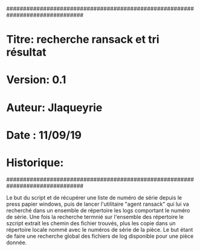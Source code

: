 ###############################################################################
# Titre: recherche ransack et tri résultat
# Version: 0.1
# Auteur: Jlaqueyrie
# Date : 11/09/19
# Historique:
###############################################################################

Le but du script et de récupérer une liste de numéro de série depuis le press papier 
windows, puis de lancer l'utilitaire "agent ransack" qui lui va recherché dans un ensemble de répertoire les 
logs comportant le numéro de série. 
Une fois la recherche termnié sur l'ensemble des répertoire le szcript extrait les chemin des fichier trouvés,
plus les copie dans un répertoire locale nommé avec le numéros de série de la pièce.
Le but étant de faire une recherche global des fichiers de log disponible pour une pièce donnée.